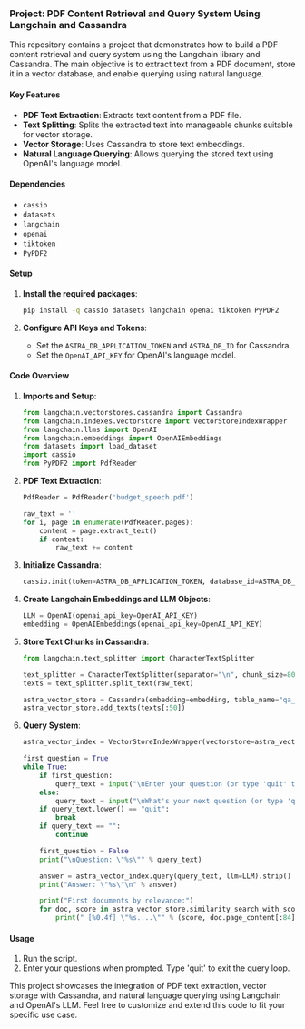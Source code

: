 ### Project: PDF Content Retrieval and Query System Using Langchain and Cassandra

This repository contains a project that demonstrates how to build a PDF content retrieval and query system using the Langchain library and Cassandra. The main objective is to extract text from a PDF document, store it in a vector database, and enable querying using natural language.

#### Key Features
- **PDF Text Extraction**: Extracts text content from a PDF file.
- **Text Splitting**: Splits the extracted text into manageable chunks suitable for vector storage.
- **Vector Storage**: Uses Cassandra to store text embeddings.
- **Natural Language Querying**: Allows querying the stored text using OpenAI's language model.

#### Dependencies
- `cassio`
- `datasets`
- `langchain`
- `openai`
- `tiktoken`
- `PyPDF2`

#### Setup

1. **Install the required packages**:
    ```bash
    pip install -q cassio datasets langchain openai tiktoken PyPDF2
    ```

2. **Configure API Keys and Tokens**:
    - Set the `ASTRA_DB_APPLICATION_TOKEN` and `ASTRA_DB_ID` for Cassandra.
    - Set the `OpenAI_API_KEY` for OpenAI's language model.

#### Code Overview

1. **Imports and Setup**:
    ```python
    from langchain.vectorstores.cassandra import Cassandra
    from langchain.indexes.vectorstore import VectorStoreIndexWrapper
    from langchain.llms import OpenAI
    from langchain.embeddings import OpenAIEmbeddings
    from datasets import load_dataset
    import cassio
    from PyPDF2 import PdfReader
    ```

2. **PDF Text Extraction**:
    ```python
    PdfReader = PdfReader('budget_speech.pdf')
    
    raw_text = ''
    for i, page in enumerate(PdfReader.pages):
        content = page.extract_text()
        if content:
            raw_text += content
    ```

3. **Initialize Cassandra**:
    ```python
    cassio.init(token=ASTRA_DB_APPLICATION_TOKEN, database_id=ASTRA_DB_ID)
    ```

4. **Create Langchain Embeddings and LLM Objects**:
    ```python
    LLM = OpenAI(openai_api_key=OpenAI_API_KEY)
    embedding = OpenAIEmbeddings(openai_api_key=OpenAI_API_KEY)
    ```

5. **Store Text Chunks in Cassandra**:
    ```python
    from langchain.text_splitter import CharacterTextSplitter

    text_splitter = CharacterTextSplitter(separator="\n", chunk_size=800, chunk_overlap=200, length_function=len)
    texts = text_splitter.split_text(raw_text)
    
    astra_vector_store = Cassandra(embedding=embedding, table_name="qa_mini_demo", session=None, keyspace=None)
    astra_vector_store.add_texts(texts[:50])
    ```

6. **Query System**:
    ```python
    astra_vector_index = VectorStoreIndexWrapper(vectorstore=astra_vector_store)
    
    first_question = True
    while True:
        if first_question:
            query_text = input("\nEnter your question (or type 'quit' to exit): ").strip()
        else:
            query_text = input("\nWhat's your next question (or type 'quit' to exit): ").strip()
        if query_text.lower() == "quit":
            break
        if query_text == "":
            continue

        first_question = False
        print("\nQuestion: \"%s\"" % query_text)

        answer = astra_vector_index.query(query_text, llm=LLM).strip()
        print("Answer: \"%s\"\n" % answer)

        print("First documents by relevance:")
        for doc, score in astra_vector_store.similarity_search_with_score(query_text, k=4):
            print(" [%0.4f] \"%s....\"" % (score, doc.page_content[:84]))
    ```

#### Usage
1. Run the script.
2. Enter your questions when prompted. Type 'quit' to exit the query loop.

This project showcases the integration of PDF text extraction, vector storage with Cassandra, and natural language querying using Langchain and OpenAI's LLM. Feel free to customize and extend this code to fit your specific use case.
